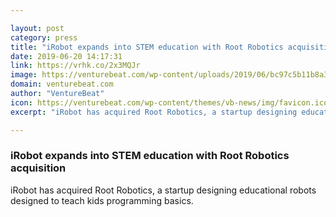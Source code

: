 ```yaml
---

layout: post
category: press
title: "iRobot expands into STEM education with Root Robotics acquisition"
date: 2019-06-20 14:17:31
link: https://vrhk.co/2x3MQJr
image: https://venturebeat.com/wp-content/uploads/2019/06/bc97c5b11b8a31277a73ce5627dd43b5_original.jpg?w=1200&strip=all
domain: venturebeat.com
author: "VentureBeat"
icon: https://venturebeat.com/wp-content/themes/vb-news/img/favicon.ico
excerpt: "iRobot has acquired Root Robotics, a startup designing educational robots designed to teach kids programming basics."

---
```


### iRobot expands into STEM education with Root Robotics acquisition

iRobot has acquired Root Robotics, a startup designing educational robots designed to teach kids programming basics.